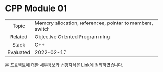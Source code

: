# CPP Module 01

|           |                                                           |
| :-------: | --------------------------------------------------------- |
|   Topic   | Memory allocation, references, pointer to members, switch |
|  Related  | Objective Oriented Programming                            |
|   Stack   | C++                                                       |
| Evaluated | 2022-02-17                                                |

본 프로젝트에 대한 세부정보와 선행지식은 [Link](https://24siefil.oopy.io/a9a24195-79a2-43d2-b3c8-b67fcc080ed5)에 정리하였습니다.
